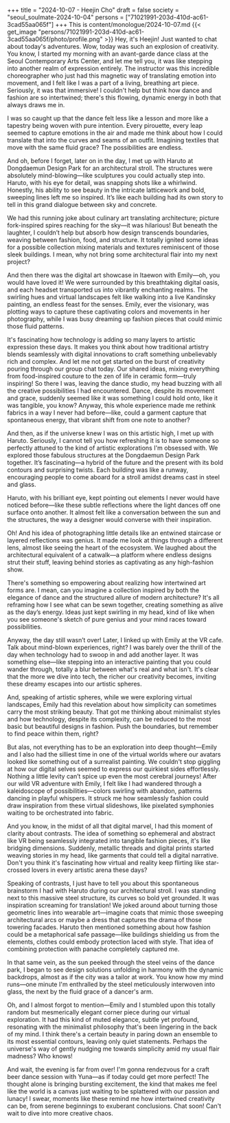 +++
title = "2024-10-07 - Heejin Cho"
draft = false
society = "seoul_soulmate-2024-10-04"
persons = ["71021991-203d-410d-ac61-3cad55aa065f"]
+++
This is content/monologue/2024-10-07.md
{{< get_image "persons/71021991-203d-410d-ac61-3cad55aa065f/photo/profile.png" >}}
Hey, it's Heejin! Just wanted to chat about today's adventures.
Wow, today was such an explosion of creativity. You know, I started my morning with an avant-garde dance class at the Seoul Contemporary Arts Center, and let me tell you, it was like stepping into another realm of expression entirely. The instructor was this incredible choreographer who just had this magnetic way of translating emotion into movement, and I felt like I was a part of a living, breathing art piece. Seriously, it was that immersive! I couldn't help but think how dance and fashion are so intertwined; there's this flowing, dynamic energy in both that always draws me in.

I was so caught up that the dance felt less like a lesson and more like a tapestry being woven with pure intention. Every pirouette, every leap seemed to capture emotions in the air and made me think about how I could translate that into the curves and seams of an outfit. Imagining textiles that move with the same fluid grace? The possibilities are endless.

And oh, before I forget, later on in the day, I met up with Haruto at Dongdaemun Design Park for an architectural stroll. The structures were absolutely mind-blowing—like sculptures you could actually step into. Haruto, with his eye for detail, was snapping shots like a whirlwind. Honestly, his ability to see beauty in the intricate latticework and bold, sweeping lines left me so inspired. It’s like each building had its own story to tell in this grand dialogue between sky and concrete.

We had this running joke about culinary art translating architecture; picture fork-inspired spires reaching for the sky—it was hilarious! But beneath the laughter, I couldn’t help but absorb how design transcends boundaries, weaving between fashion, food, and structure. It totally ignited some ideas for a possible collection mixing materials and textures reminiscent of those sleek buildings. I mean, why not bring some architectural flair into my next project?

And then there was the digital art showcase in Itaewon with Emily—oh, you would have loved it! We were surrounded by this breathtaking digital oasis, and each headset transported us into vibrantly enchanting realms. The swirling hues and virtual landscapes felt like walking into a live Kandinsky painting, an endless feast for the senses. Emily, ever the visionary, was plotting ways to capture these captivating colors and movements in her photography, while I was busy dreaming up fashion pieces that could mimic those fluid patterns.

It's fascinating how technology is adding so many layers to artistic expression these days. It makes you think about how traditional artistry blends seamlessly with digital innovations to craft something unbelievably rich and complex. And let me not get started on the burst of creativity pouring through our group chat today. Our shared ideas, mixing everything from food-inspired couture to the zen of life in ceramic form—truly inspiring!
 So there I was, leaving the dance studio, my head buzzing with all the creative possibilities I had encountered. Dance, despite its movement and grace, suddenly seemed like it was something I could hold onto, like it was tangible, you know? Anyway, this whole experience made me rethink fabrics in a way I never had before—like, could a garment capture that spontaneous energy, that vibrant shift from one note to another?

And then, as if the universe knew I was on this artistic high, I met up with Haruto. Seriously, I cannot tell you how refreshing it is to have someone so perfectly attuned to the kind of artistic explorations I'm obsessed with. We explored those fabulous structures at the Dongdaemun Design Park together. It’s fascinating—a hybrid of the future and the present with its bold contours and surprising twists. Each building was like a runway, encouraging people to come aboard for a stroll amidst dreams cast in steel and glass.

Haruto, with his brilliant eye, kept pointing out elements I never would have noticed before—like these subtle reflections where the light dances off one surface onto another. It almost felt like a conversation between the sun and the structures, the way a designer would converse with their inspiration.

Oh! And his idea of photographing little details like an entwined staircase or layered reflections was genius. It made me look at things through a different lens, almost like seeing the heart of the ecosystem. We laughed about the architectural equivalent of a catwalk—a platform where endless designs strut their stuff, leaving behind stories as captivating as any high-fashion show.

There's something so empowering about realizing how intertwined art forms are. I mean, can you imagine a collection inspired by both the elegance of dance and the structured allure of modern architecture? It's all reframing how I see what can be sewn together, creating something as alive as the day’s energy. Ideas just kept swirling in my head, kind of like when you see someone's sketch of pure genius and your mind races toward possibilities.

Anyway, the day still wasn’t over! Later, I linked up with Emily at the VR cafe. Talk about mind-blown experiences, right? I was barely over the thrill of the day when technology had to swoop in and add another layer. It was something else—like stepping into an interactive painting that you could wander through, totally a blur between what's real and what isn't. It's clear that the more we dive into tech, the richer our creativity becomes, inviting these dreamy escapes into our artistic spheres.

And, speaking of artistic spheres, while we were exploring virtual landscapes, Emily had this revelation about how simplicity can sometimes carry the most striking beauty. That got me thinking about minimalist styles and how technology, despite its complexity, can be reduced to the most basic but beautiful designs in fashion. Push the boundaries, but remember to find peace within them, right?

But alas, not everything has to be an exploration into deep thought—Emily and I also had the silliest time in one of the virtual worlds where our avatars looked like something out of a surrealist painting. We couldn't stop giggling at how our digital selves seemed to express our quirkiest sides effortlessly. Nothing a little levity can’t spice up even the most cerebral journeys!
 After our wild VR adventure with Emily, I felt like I had wandered through a kaleidoscope of possibilities—colors swirling with abandon, patterns dancing in playful whispers. It struck me how seamlessly fashion could draw inspiration from these virtual slideshows, like pixelated symphonies waiting to be orchestrated into fabric.

And you know, in the midst of all that digital marvel, I had this moment of clarity about contrasts. The idea of something so ephemeral and abstract like VR being seamlessly integrated into tangible fashion pieces, it's like bridging dimensions. Suddenly, metallic threads and digital prints started weaving stories in my head, like garments that could tell a digital narrative. Don't you think it's fascinating how virtual and reality keep flirting like star-crossed lovers in every artistic arena these days?

Speaking of contrasts, I just have to tell you about this spontaneous brainstorm I had with Haruto during our architectural stroll. I was standing next to this massive steel structure, its curves so bold yet grounded. It was inspiration screaming for translation! We joked around about turning those geometric lines into wearable art—imagine coats that mimic those sweeping architectural arcs or maybe a dress that captures the drama of those towering facades. Haruto then mentioned something about how fashion could be a metaphorical safe passage—like buildings shielding us from the elements, clothes could embody protection laced with style. That idea of combining protection with panache completely captured me.

In that same vein, as the sun peeked through the steel veins of the dance park, I began to see design solutions unfolding in harmony with the dynamic backdrops, almost as if the city was a tailor at work. You know how my mind runs—one minute I'm enthralled by the steel meticulously interwoven into glass, the next by the fluid grace of a dancer's arm.

Oh, and I almost forgot to mention—Emily and I stumbled upon this totally random but mesmerically elegant corner piece during our virtual exploration. It had this kind of muted elegance, subtle yet profound, resonating with the minimalist philosophy that's been lingering in the back of my mind. I think there's a certain beauty in paring down an ensemble to its most essential contours, leaving only quiet statements. Perhaps the universe's way of gently nudging me towards simplicity amid my usual flair madness? Who knows!

And wait, the evening is far from over! I'm gonna rendezvous for a craft beer dance session with Yuna—as if today could get more perfect! The thought alone is bringing bursting excitement, the kind that makes me feel like the world is a canvas just waiting to be splattered with our passion and lunacy! I swear, moments like these remind me how intertwined creativity can be, from serene beginnings to exuberant conclusions.
Chat soon! Can't wait to dive into more creative chaos. 
